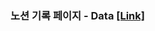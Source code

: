 ### 노션 기록 페이지 - Data [[Link]](https://sandylee-00.notion.site/10de6068c74380ab921fe33e3807d0af?v=125e6068c7438098b558000c86d574e5)
